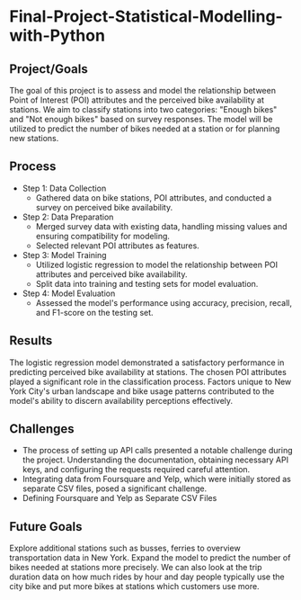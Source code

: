 # Final-Project-Statistical-Modelling-with-Python

## Project/Goals
The goal of this project is to assess and model the relationship between Point of Interest (POI) attributes and the perceived bike availability at stations. We aim to classify stations into two categories: "Enough bikes" and "Not enough bikes" based on survey responses. The model will be utilized to predict the number of bikes needed at a station or for planning new stations.

## Process
- Step 1: Data Collection
    - Gathered data on bike stations, POI attributes, and conducted a survey on perceived bike availability.
- Step 2: Data Preparation
    - Merged survey data with existing data, handling missing values and ensuring         compatibility for modeling. 
    - Selected relevant POI attributes as features.
- Step 3: Model Training
    - Utilized logistic regression to model the relationship between POI attributes and perceived bike availability.
    - Split data into training and testing sets for model evaluation.
- Step 4: Model Evaluation
    - Assessed the model's performance using accuracy, precision, recall, and F1-score on the testing set.

## Results
The logistic regression model demonstrated a satisfactory performance in predicting perceived bike availability at stations. The chosen POI attributes played a significant role in the classification process. Factors unique to New York City's urban landscape and bike usage patterns contributed to the model's ability to discern availability perceptions effectively.

## Challenges 
- The process of setting up API calls presented a notable challenge during the project. Understanding the documentation, obtaining necessary API keys, and configuring the requests required careful attention. 
- Integrating data from Foursquare and Yelp, which were initially stored as separate CSV files, posed a significant challenge. 
- Defining Foursquare and Yelp as Separate CSV Files

## Future Goals
Explore additional stations such as busses, ferries to overview transportation data in New York.
Expand the model to predict the number of bikes needed at stations more precisely.
We can also look at the trip duration data on how much rides by hour and day people typically use the city bike and put more bikes at stations which customers use more.